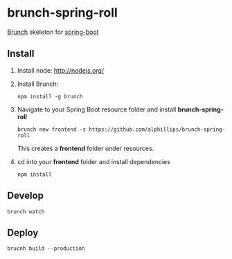 # brunch-spring-roll

[Brunch](http://brunch.io/) skeleton for [spring-boot](http://projects.spring.io/spring-boot/)

## Install

1. Install node: http://nodejs.org/


2. Install Brunch:

   `npm install -g brunch`


3. Navigate to your Spring Boot resource folder and install **brunch-spring-roll**

   `brunch new frontend -s https://github.com/alphillips/brunch-spring-roll`

   This creates a **frontend** folder under resources.

4. cd into your **frontend** folder and install dependencies

   `npm install`


## Develop
`brunch watch`

## Deploy

`brucnh build --production`
